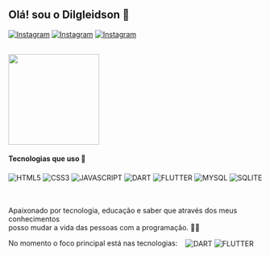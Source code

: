 ## Olá! sou o Dilgleidson 👋

[![Instagram](https://img.shields.io/badge/Facebook-1877F2?style=for-the-badge&logo=facebook&logoColor=white)](https://www.instagram.com/dilgleidson_)
[![Instagram](https://img.shields.io/badge/Instagram-E4405F?style=for-the-badge&logo=instagram&logoColor=white)](https://www.facebook.com/dilgleidson.santos.3)
[![Instagram](https://img.shields.io/badge/LinkedIn-0077B5?style=for-the-badge&logo=linkedin&logoColor=white)]()

</br>

<div style="display: inline_block">
  <img height="180px" src="https://github-readme-stats.vercel.app/api?username=Dilgleidson&show_icons=true&theme=radical"/>
  <!-- <img height="180px" src="https://github-readme-stats.vercel.app/api/top-langs/?username=Dilgleidson&layout=compact&theme=radical"/> -->
</div>


#### Tecnologias que uso 🚀

<div style="display: inline_block">
  <img align="center" alt="HTML5" src="https://img.shields.io/badge/HTML5-E34F26?style=for-the-badge&logo=html5&logoColor=white"/>
  <img align="center" alt="CSS3" src="https://img.shields.io/badge/CSS3-1572B6?style=for-the-badge&logo=css3&logoColor=white"/>
  <img align="center" alt="JAVASCRIPT" src="https://img.shields.io/badge/JavaScript-F7DF1E?style=for-the-badge&logo=javascript&logoColor=black"/>
  <img align="center" alt="DART" src="https://img.shields.io/badge/Dart-0175C2?style=for-the-badge&logo=dart&logoColor=white"/>
  <img align="center" alt="FLUTTER" src="https://img.shields.io/badge/Flutter-02569B?style=for-the-badge&logo=flutter&logoColor=white"/>
  <img align="center" alt="MYSQL" src="https://img.shields.io/badge/MySQL-00000F?style=for-the-badge&logo=mysql&logoColor=white"/>
  <img align="center" alt="SQLITE" src="https://img.shields.io/badge/SQLite-07405E?style=for-the-badge&logo=sqlite&logoColor=white"/>
</div></br></br>

Apaixonado por tecnologia, educação e saber que através dos meus conhecimentos</br>
posso mudar a vida das pessoas com a programação. 👊🔥</br>
<p style="display: inline_block">
  No momento o foco principal está nas tecnologias:&#160; &#160;
  <img align="center" alt="DART" src="https://img.shields.io/badge/Dart-0175C2?style=for-the-badge&logo=dart&logoColor=white"/>
  <img align="center" alt="FLUTTER" src="https://img.shields.io/badge/Flutter-02569B?style=for-the-badge&logo=flutter&logoColor=white"/>
</p>
